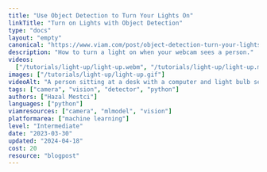 ```yaml
---
title: "Use Object Detection to Turn Your Lights On"
linkTitle: "Turn on Lights with Object Detection"
type: "docs"
layout: "empty"
canonical: "https://www.viam.com/post/object-detection-turn-your-lights-on"
description: "How to turn a light on when your webcam sees a person."
videos:
  ["/tutorials/light-up/light-up.webm", "/tutorials/light-up/light-up.mp4"]
images: ["/tutorials/light-up/light-up.gif"]
videoAlt: "A person sitting at a desk with a computer and light bulb set up in front of her. As she leaves the light turns off, and as she enters the frame, the light turns back on."
tags: ["camera", "vision", "detector", "python"]
authors: ["Hazal Mestci"]
languages: ["python"]
viamresources: ["camera", "mlmodel", "vision"]
platformarea: ["machine learning"]
level: "Intermediate"
date: "2023-03-30"
updated: "2024-04-18"
cost: 20
resource: "blogpost"
---
```

